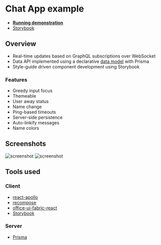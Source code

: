 # Chat App example

- **[Running demonstration][demo]**
- [Storybook](http://kaste.untu.ms/chat-app-storybook/)

## Overview

- Real-time updates based on GraphQL subscriptions over WebSocket
- Data API implemented using a declarative [data model] with Prisma
- Style-guide driven component development using Storybook


### Features

- Greedy input focus
- Themeable
- User away status
- Name change
- Ping-based timeouts
- Server-side persistence
- Auto-linkify messages
- Name colors

## Screenshots

![screenshot](https://i.imgur.com/rPbNsGK.png)
![screenshot](https://i.imgur.com/OUBQ9Vh.png)

[demo]: https://slikts.github.io/chat-app/

## Tools used

### Client
- [react-apollo](https://github.com/apollographql/react-apollo)
- [recompose](https://github.com/acdlite/recompose)
- [office-ui-fabric-react](https://github.com/OfficeDev/office-ui-fabric-react)
- [Storybook](https://github.com/storybooks/storybook)

### Server
- [Prisma](https://www.prisma.io/)

[data model]: https://github.com/slikts/chat-app/blob/master/server/prisma/datamodel.graphql
